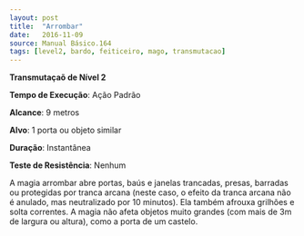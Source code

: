 ```yaml
---
layout: post
title:  "Arrombar"
date:   2016-11-09
source: Manual Básico.164
tags: [level2, bardo, feiticeiro, mago, transmutacao]
---
```


**Transmutaçaõ de Nível 2**

**Tempo de Execução**: Ação Padrão

**Alcance**: 9 metros

**Alvo**: 1 porta ou objeto similar

**Duração**: Instantânea

**Teste de Resistência**: Nenhum

A magia arrombar abre portas, baús e janelas trancadas, presas, barradas ou protegidas por tranca arcana (neste caso, o efeito da tranca arcana não é anulado, mas neutralizado por 10 minutos). 
Ela também afrouxa grilhões e solta correntes.
A magia não afeta objetos muito grandes (com mais de 3m de largura ou altura), como a porta de um castelo.